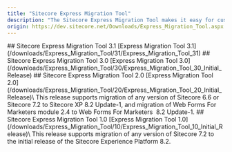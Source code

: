 ```yaml
---
title: "Sitecore Express Migration Tool"
description: "The Sitecore Express Migration Tool makes it easy for customers to help migrate older instances to the latest version of Sitecore Experience Platform without the need to gradually upgrade from version to version."
origin: https://dev.sitecore.net/Downloads/Express_Migration_Tool.aspx
---
```


<Card variant='outlineRaised' px={0} mb={8}>
<CardHeader>
## Sitecore Express Migration Tool 3.1
</CardHeader>
<CardBody>
[Express Migration Tool 3.1](/downloads/Express_Migration_Tool/31/Express_Migration_Tool_31)
</CardBody>          
</Card>

<Card variant='outlineRaised' px={0} mb={8}>
<CardHeader>
## Sitecore Express Migration Tool 3.0
</CardHeader>
<CardBody>
[Express Migration Tool 3.0](/downloads/Express_Migration_Tool/30/Express_Migration_Tool_30_Initial_Release)
</CardBody>          
</Card>

<Card variant='outlineRaised' px={0} mb={8}>
<CardHeader>
## Sitecore Express Migration Tool 2.0
</CardHeader>
<CardBody>
[Express Migration Tool 2.0](/downloads/Express_Migration_Tool/20/Express_Migration_Tool_20_Initial_Release)\
This release supports migration of any version of Sitecore 6.6 or Sitecore 7.2 to Sitecore XP 8.2 Update-1, and migration of Web Forms For Marketers module 2.4 to Web Forms For Marketers  8.2 Update-1.
</CardBody>          
</Card>

<Card variant='outlineRaised' px={0} mb={8}>
<CardHeader>
## Sitecore Express Migration Tool 1.0
</CardHeader>
<CardBody>
[Express Migration Tool 1.0](/downloads/Express_Migration_Tool/10/Express_Migration_Tool_10_Initial_Release)\
This release supports migration of any version of Sitecore 7.2 to the initial release of the Sitecore Experience Platform 8.2.
</CardBody>          
</Card>